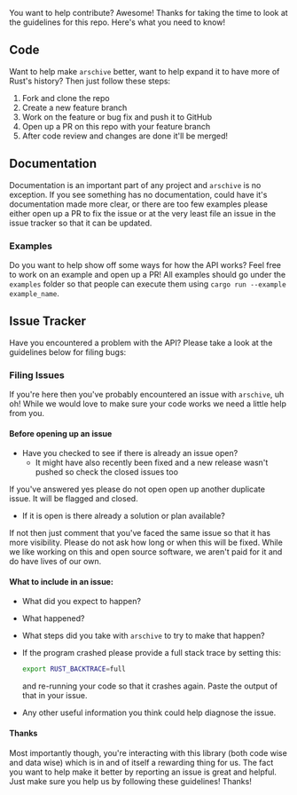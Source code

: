 You want to help contribute? Awesome! Thanks for taking the time to look at the
guidelines for this repo. Here's what you need to know!

## Code

Want to help make `arschive` better, want to help expand it to have more of
Rust's history? Then just follow these steps:

1) Fork and clone the repo
2) Create a new feature branch
3) Work on the feature or bug fix and push it to GitHub
4) Open up a PR on this repo with your feature branch
5) After code review and changes are done it'll be merged!

## Documentation

Documentation is an important part of any project and `arschive` is no
exception. If you see something has no documentation, could have it's
documentation made more clear, or there are too few examples please either open
up a PR to fix the issue or at the very least file an issue in the issue
tracker so that it can be updated.

### Examples

Do you want to help show off some ways for how the API works? Feel free to
work on an example and open up a PR! All examples should go under the `examples`
folder so that people can execute them using `cargo run --example example_name`.

## Issue Tracker

Have you encountered a problem with the API? Please take a look at the
guidelines below for filing bugs:

### Filing Issues

If you're here then you've probably encountered an issue with `arschive`,
uh oh! While we would love to make sure your code works we need a little help
from you.

#### Before opening up an issue

- Have you checked to see if there is already an issue open?
  - It might have also recently been fixed and a new release
    wasn't pushed so check the closed issues too

If you've answered yes please do not open open up another duplicate issue. It
will be flagged and closed.

- If it is open is there already a solution or plan available?

If not then just comment that you've faced the same issue so that it has more
visibility. Please do not ask how long or when this will be fixed. While we like
working on this and open source software, we aren't paid for it and do have
lives of our own.

#### What to include in an issue:

- What did you expect to happen?
- What happened?
- What steps did you take with `arschive` to try to make that happen?
- If the program crashed please provide a full stack trace by setting this:

  ```bash
  export RUST_BACKTRACE=full
  ```

  and re-running your code so that it crashes again. Paste the output of that
  in your issue.
- Any other useful information you think could help diagnose the issue.

#### Thanks

Most importantly though, you're interacting with this library (both code wise and data
wise) which is in and of itself a rewarding thing for us. The fact you want to help make
it better by reporting an issue is great and helpful. Just make sure you help us by following these
guidelines! Thanks!
